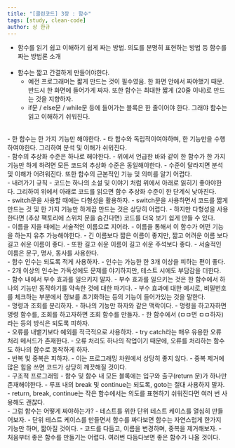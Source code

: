 ```yaml
---
title: "[클린코드] 3장 : 함수"
tags: [study, clean-code]
author: 상 한규
---
```


- 함수를 읽기 쉽고 이해하기 쉽게 짜는 방법. 의도를 분명히 표현하는 방법 등 함수를 짜는 방법론 소개
<br><br>
- 함수는 짧고 간결하게 만들어야한다.
    - 예전 프로그래머는 짧게 만드는 것이 필수였음. 한 화면 안에서 짜야했기 때문. 반드시 한 화면에 들어가게 짜자. 또한 함수는 최대한 짧게 (20줄 이내)로 만드는 것을 지향하자.
    - if문 / else문 / while문 등에 들어가는 블록은 한 줄이어야 한다. 그래야 함수는 읽고 이해하기 쉬워진다.
<br>
- 한 함수는 한 가지 기능만 해야한다.
    - 타 함수와 독립적이여야하며, 한 기능만을 수행하여야한다. 그리하여 분석 및 이해가 쉬워진다.
<br>
- 함수의 추상화 수준은 하나로 해야한다.
    - 위에서 언급한 바와 같이 한 함수가 한 가지 기능만 하게 하려면 모든 코드의 추상화 수준은 동일해야한다.
    - 수준이 달라지면 분석 및 이해가 어려워진다. 또한 함수의 근본적인 기능 및 의미를 알기 어렵다.
<br>
- 내려가기 규칙
    - 코드는 하나의 소설 및 이야기 처럼 위에서 아래로 읽히기 좋아야한다. 그리하여 위에서 아래로 코드를 읽으면 함수 추상화 수준이 한 단계식 낮아진다.
<br>
- switch문을 사용할 때에는 다형성을 활용하자.
    - switch문을 사용하면서 코드를 짧게 만드는 것 및 한 가지 기능만 하게끔 만드는 것은 상당히 어렵다.
    - 하지만 다형성을 사용한다면 (추상 팩토리에 스위치 문을 숨긴다면) 코드를 더욱 보기 쉽게 만들 수 있다.
<br>
- 이름을 지을 때에는 서술적인 이름으로 지어라.
    - 이름을 통해서 이 함수가 어떤 기능을 하는지 유추 가능해야한다.
    - 긴 이름보다 짧은 이름이 좋지만, 짧고 어려운 이름 보다 길고 쉬운 이름이 좋다.
    - 또한 길고 쉬운 이름이 길고 쉬운 주석보다 좋다.
    - 서술적인 이름은 문구, 명사, 동사를 사용한다.
<br>
- 함수 인수는 되도록 적게 사용하자.
    - 인수는 가능한 한 3개 이상을 피하는 편이 좋다.
    - 2개 이상의 인수는 가독성에도 문제를 야기하지만, 테스트 시에도 부담감을 더한다.
<br>
- 함수 내에서 부수 효과를 일으키지 말자.
    - 부수 효과를 일으키는 것은 한 함수에서 하나의 기능만 동작하기를 약속한 것에 대한 파기다.
    - 부수 효과에 대한 예시로, 비밀번호를 체크하는 부분에서 정보를 초기화하는 등의 기능이 들어가있는 것을 말한다.
<br>
- 명령과 조회를 분리하자.
    - 하나의 기능만 하자와 같은 맥락이다.
    - 명령을 하고자하면 명령 함수를, 조회를 하고자하면 조회 함수를 만들자.
    - 한 함수에서 (ㅁㅁ면 ㅁㅁ하자)라는 등의 방식은 되도록 피하자.
<br>
- 오류를 내뱉기보다 예외를 적극적으로 사용하자.
    - try catch라는 매우 유용한 오류 처리 메서드가 존재한다.
    - 오류 처리도 하나의 작업이기 때문에, 오류를 처리하는 함수도 하나의 함수로 동작하게 하자.
<br>
- 반복 및 중복은 피하자.
    - 이는 프로그래밍 차원에서 상당히 좋지 않다.
    - 중복 제거에 많은 힘을 쓰면 코드가 상당히 깨끗해질 것이다.
<br>
- 구조적 프로그래밍
    - 함수 및 함수 내 모든 블록에는 입구와 출구(return 문)가 하나만 존재해야한다.
    - 루프 내의 break 및 continue는 되도록, goto는 절대 사용하지 말자.
    - return, break, continue는 작은 함수에서는 의도를 표현하기 쉬워진다면 여러 번 사용해도 괜찮다.
<br>
- 그럼 함수는 어떻게 짜야하는가?
    - 테스트를 위한 단위 테스트 케이스를 열심히 만들어보자.
    - 단위 테스트 케이스를 만들면서 함수를 짜다보면 함수는 자연스럽게 한가지 기능만 하며, 짧아질 것이다.
    - 코드를 다듬고, 이름을 변경하며, 중복을 제거해보자.
    - 처음부터 좋은 함수를 만들기는 어렵다. 여러번 다듬다보면 좋은 함수가 나올 것이다.